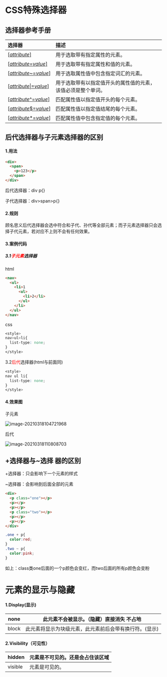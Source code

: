 # CSS特殊选择器

## 选择器参考手册

| 选择器                                                       | 描述                                                         |
| :----------------------------------------------------------- | :----------------------------------------------------------- |
| [[*attribute*\]](https://www.w3school.com.cn/cssref/selector_attribute.asp) | 用于选取带有指定属性的元素。                                 |
| [[*attribute*=*value*\]](https://www.w3school.com.cn/cssref/selector_attribute_value.asp) | 用于选取带有指定属性和值的元素。                             |
| [[*attribute*~=*value*\]](https://www.w3school.com.cn/cssref/selector_attribute_value_contain.asp) | 用于选取属性值中包含指定词汇的元素。                         |
| [[*attribute*\|=*value*\]](https://www.w3school.com.cn/cssref/selector_attribute_value_start.asp) | 用于选取带有以指定值开头的属性值的元素，该值必须是整个单词。 |
| [[*attribute*^=*value*\]](https://www.w3school.com.cn/cssref/selector_attr_begin.asp) | 匹配属性值以指定值开头的每个元素。                           |
| [[*attribute*$=*value*\]](https://www.w3school.com.cn/cssref/selector_attr_end.asp) | 匹配属性值以指定值结尾的每个元素。                           |
| [[*attribute**=*value*\]](https://www.w3school.com.cn/cssref/selector_attr_contain.asp) | 匹配属性值中包含指定值的每个元素。                           |

## 后代选择器与子元素选择器的区别

#### 1.用法

```html
<div>
  <span>
  	<p>123</p>
  </span>
</div>
```



后代选择器：div p{}

子代选择器：div>span>p{}

#### 2.规则

顾名思义后代选择器会选中符合和子代、孙代等全部元素；而子元素选择器只会选择子代元素，若对应不上则不会有任何效果。

#### 3.案例代码

##### 3.1<font color="red">子元素</font>选择器

html

```html
<nav>
  <ul>
    <li>1
      <ul>
        <li>2</li>
      </ul>
    </li>
  </ul>
</nav>
```

css

```css
<style>
nav>ul>li{
  list-type: none;
}
</style>
```

3.2<font color="red">后代</font>选择器(html与前面同)

```css
<style>
nav ul li{
  list-type: none;
}
</style>
```

#### 4.效果图

子元素

![image-20210318104721968](C:\Users\Administrator\Desktop\项目笔记\CSS\image-20210318104721968.png)

后代

![image-20210318110808703](C:\Users\Administrator\Desktop\项目笔记\CSS\image-20210318110808703.png)

## +选择器与~选择 器的区别

+选择器：只会影响下一个元素的样式

~选择器：会影响到后面全部的元素

```html
<div>
  <p class="one"></p>
  <p></p>
  <p></p>
  <p class="two"></p>
  <p></p>
  <p></p>
</div>
```

```css
.one + p{
  color:red;
}
.two ~ p{
  color:pink;
}
```

如上：class类one后面的一个p颜色会变红，而two后面的所有p颜色会变粉

# 元素的显示与隐藏

#### 1.Display(显示) 

| none  | 此元素不会被显示。（隐藏）直接消失 不占地              |
| ----- | ------------------------------------------------------ |
| block | 此元素将显示为块级元素，此元素前后会带有换行符。(显示) |

#### 2.Visibility（可见性）

| hidden  | 元素是不可见的。还是会占住该区域 |
| ------- | -------------------------------- |
| visible | 元素是可见的。                   |

